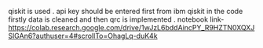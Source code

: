 qiskit is used .
api key should be entered first from ibm qiskit
in the code 
firstly data is cleaned and then qrc is implemented .
notebook link-https://colab.research.google.com/drive/1wJzL6bddAincPY_R9HZTN0XQXJSlGAn6?authuser=4#scrollTo=OhagLq-duK4k

